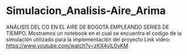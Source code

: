 # Simulacion_Analisis-Aire_Arima
ANÁLISIS DEL CO EN EL AIRE DE BOGOTÁ EMPLEANDO SERIES DE TIEMPO.
Mostramos un notebook en el cual se encuentra el codigo de la simulación utilizado para la implementación del proyecto
Link video: https://www.youtube.com/watch?v=zKX4yIL0vKM
